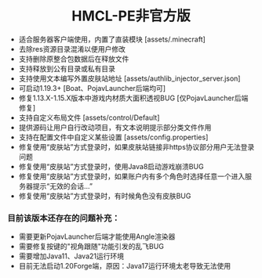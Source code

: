 <h1 align="center">HMCL-PE非官方版</h1>

- 适合服务器客户端使用，内置了直装模块 [assets/.minecraft]
- 去除res资源目录混淆以便用户修改
- 支持删除原整合包数据后在释放文件
- 支持释放到公有目录或私有目录
- 支持使用文本编写外置皮肤站地址 [assets/authlib_injector_server.json]
- 可启动1.19.3+ [Boat、PojavLauncher后端均可]
- 修复1.13.X-1.15.X版本中游戏内材质大面积透视BUG [仅PojavLauncher后端修复]
- 支持自定义布局文件 [assets/control/Default]
- 提供源码让用户自行改动项目，有文本说明提示部分类文件作用
- 支持在配置文件中自定义某些设置 [assets/config.properties]
- 修复使用“皮肤站”方式登录时，如果皮肤站链接非https协议部分用户无法登录问题
- 修复使用“皮肤站”方式登录时，使用Java8启动游戏崩溃BUG
- 修复使用“皮肤站”方式登录时，如果账户内有多个角色时选择任意一个进入服务器提示“无效的会话...”
- 修复使用“皮肤站”方式登录时，有时候角色没有皮肤BUG

<h3>目前该版本还存在的问题补充：</h3>

- 需要更新PojavLauncher后端才能使用Angle渲染器
- 需要修复按键的"视角跟随"功能引发的乱飞BUG
- 需要增加Java11、Java21运行环境
- 目前无法启动1.20Forge端，原因：Java17运行环境太老导致无法使用
